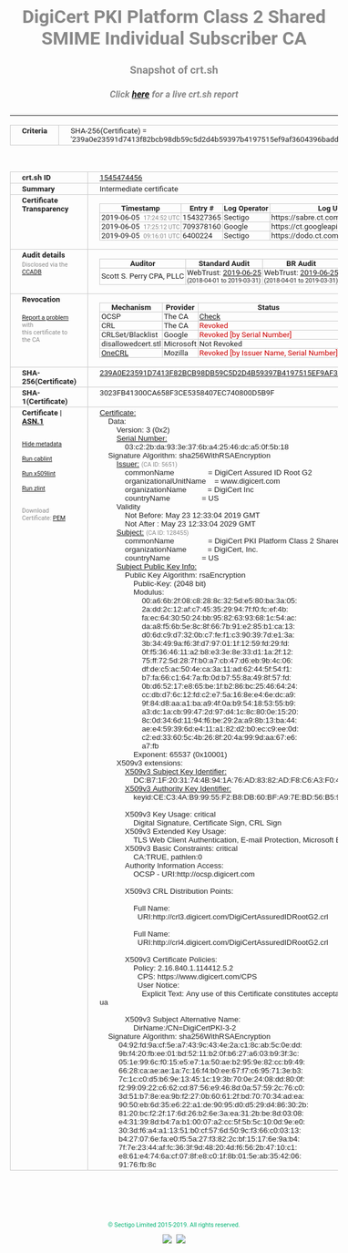 # DigiCert PKI Platform Class 2 Shared SMIME Individual Subscriber CA
### Snapshot of crt.sh
##### Click [here](https://crt.sh/?q=239A0E23591D7413F82BCB98DB59C5D2D4B59397B4197515EF9AF3604396BADD) for a live crt.sh report

---
<!DOCTYPE HTML PUBLIC "-//W3C//DTD HTML 4.0 Transitional//EN">
<HTML>
<HEAD>
  <META http-equiv="Content-Type" content="text/html; charset=UTF-8">
  <TITLE>crt.sh | 239a0e23591d7413f82bcb98db59c5d2d4b59397b4197515ef9af3604396badd</TITLE>
  <META name="description" content="Free CT Log Certificate Search Tool from Sectigo (formerly Comodo CA)">
  <META name="keywords" content="crt.sh, CT, Certificate Transparency, Certificate Search, SSL Certificate, Sectigo, Comodo CA">
  <LINK href="//fonts.googleapis.com/css?family=Roboto+Mono|Roboto:400,400i,700,700i" rel="stylesheet">
  <STYLE type="text/css">
    a {
      white-space: nowrap;
    }
    body {
      color: #888888;
      font: 12pt Roboto, sans-serif;
      padding-top: 10px;
      text-align: center
    }
    form {
      margin: 0px
    }
    span {
      border-radius: 10px
    }
    span.heading {
      color: #888888;
      font: 12pt Roboto, sans-serif
    }
    span.title {
      background-color: #00B373;
      color: #FFFFFF;
      font: bold 18pt Roboto, sans-serif;
      padding: 0px 5px
    }
    span.text {
      color: #888888;
      font: 10pt Roboto, sans-serif
    }
    span.whiteongrey {
      background-color: #D9D9D6;
      color: #FFFFFF;
      font: bold 18pt Roboto, sans-serif;
      padding: 0px 5px
    }
    table {
      border-collapse: collapse;
      color: #222222;
      font: 10pt Roboto, sans-serif;
      margin-left: auto;
      margin-right: auto
    }
    table.options {
      border: none;
      margin-left: 10px
    }
    td, th {
      border: 1px solid #CCCCCC;
      padding: 0px 2px;
      text-align: left;
      vertical-align: top
    }
    td.outer, th.outer {
      border: 1px solid #CCCCCC;
      padding: 2px 20px;
      text-align: left
    }
    th.heading {
      color: #888888;
      font: bold italic 12pt Roboto, sans-serif;
      padding: 20px 0px 0px;
      text-align: center
    }
    th.options, td.options {
      border: none;
      vertical-align: middle
    }
    td.text {
      font: 10pt "Roboto Mono", sans-serif;
      padding: 2px 20px
    }
    td.heading {
      border: none;
      color: #888888;
      font: 12pt Roboto, sans-serif;
      padding-top: 20px;
      text-align: center
    }
    table.lint td, th {
      text-align: center
    }
    .button {
      background-color: #00B373;
      border-radius: 10px;
      color: #FFFFFF;
      font: bold 13pt Roboto, sans-serif
    }
    .copyright {
      font: 8pt Roboto, sans-serif;
      color: #00B373
    }
    .input {
      border: 1px solid #888888;
      font-weight: bold;
      text-align: center
    }
    .small {
      font: 8pt Roboto, sans-serif;
      color: #888888
    }
    .error {
      background-color: #FFDFDF;
      color: #CC0000;
      font-weight: bold
    }
    .fatal {
      background-color: #0000AA;
      color: #FFFFFF;
      font-weight: bold
    }
    .notice {
      background-color: #FFFFDF;
      color: #606000
    }
    .warning {
      background-color: #FFEFDF;
      color: #DF6000
    }
  </STYLE>
</HEAD>
<BODY>

<TABLE>
  <TR>
    <TH class="outer">Criteria</TH>
    <TD class="outer">SHA-256(Certificate) = '239a0e23591d7413f82bcb98db59c5d2d4b59397b4197515ef9af3604396badd'</TD>
  </TR>
</TABLE>
<BR>
<TABLE>
  <TR>
    <TH class="outer">crt.sh ID</TH>
    <TD class="outer"><A href="?id=1545474456">1545474456</A></TD>
  </TR>
  <TR>
    <TH class="outer">Summary</TH>
    <TD class="outer">Intermediate certificate</TD>
  </TR>
  <TR>
    <TH class="outer">Certificate<BR>Transparency</TH>
    <TD class="outer">
<TABLE class="options" style="margin-left:0px">
  <TR>
    <TH>Timestamp</TH>
    <TH>Entry #</TH>
    <TH>Log Operator</TH>
    <TH>Log URL</TH>
  </TR>
  <TR>
    <TD>2019-06-05&nbsp; <FONT class="small">17:24:52 UTC</FONT></TD>
    <TD>154327365</TD>
    <TD>Sectigo</TD>
    <TD>https://sabre.ct.comodo.com</TD>
  </TR>
  <TR>
    <TD>2019-06-05&nbsp; <FONT class="small">17:25:12 UTC</FONT></TD>
    <TD>709378160</TD>
    <TD>Google</TD>
    <TD>https://ct.googleapis.com/rocketeer</TD>
  </TR>
  <TR>
    <TD>2019-09-05&nbsp; <FONT class="small">09:16:01 UTC</FONT></TD>
    <TD>6400224</TD>
    <TD>Sectigo</TD>
    <TD>https://dodo.ct.comodo.com</TD>
  </TR>
</TABLE>
    </TD>
  </TR>
  <TR>
    <TH class="outer">Audit details<BR>
      <DIV class="small" style="padding-top:3px">Disclosed via the
        <A href="//ccadb-public.secure.force.com/mozilla/PublicAllIntermediateCerts" target="_blank">CCADB</A></DIV>
    </TH>
    <TD class="outer">
<TABLE class="options" style="margin-left:0px">
  <TR>
    <TH>Auditor</TH>
    <TH>Standard Audit</TH>
    <TH>BR Audit</TH>
    <TH>EV SSL Audit</TH>
    <TH>Documents</TH>
    <TH>CCADB</TH>
    <TH>Root Owner / Certificate</TH>
  </TR>
  <TR>
    <TD style="vertical-align:middle">Scott S. Perry CPA, PLLC</TD>
    <TD>WebTrust:
      <A href="https://www.cpacanada.ca/generichandlers/CPACHandler.ashx?attachmentid=230845" target="_blank">2019-06-25</A>
      <BR><FONT style="font-size:8pt">(2018-04-01 to 2019-03-31)</FONT></TD>
    <TD>WebTrust:
      <A href="https://www.cpacanada.ca/generichandlers/CPACHandler.ashx?attachmentid=230846" target="_blank">2019-06-25</A>
      <BR><FONT style="font-size:8pt">(2018-04-01 to 2019-03-31)</FONT></TD>
    <TD>WebTrust:
      <A href="https://www.cpacanada.ca/generichandlers/CPACHandler.ashx?attachmentid=230847" target="_blank">2019-06-25</A>
      <BR><FONT style="font-size:8pt">(2018-04-01 to 2019-03-31)</FONT></TD>
    <TD>
      <A href="https://content.digicert.com/wp-content/uploads/2019/04/DigiCert_CP_v418.pdf" target="blank">CP</A>
      <A href="https://content.digicert.com/wp-content/uploads/2019/04/DigiCert_CPS_v418.pdf" target="blank">CPS</A>
    </TD>
    <TD><A href="//ccadb.force.com/0011J00001Ocvr4QAB" target="_blank">0011J00001Ocvr4QAB</A></TD>
    <TD><A href="/?id=8559057">DigiCert</A></TD>
  </TR>
</TABLE>
    </TD>
  </TR>
  <TR>
    <TH class="outer">Revocation<BR><BR>
      <DIV class="small" style="padding-top:3px"><A href="?id=1545474456&opt=problemreporting">Report a problem</A> with<BR>this certificate to the CA</DIV></TH>
    <TD class="outer">
      <TABLE class="options" style="margin-left:0px">
        <TR>
          <TH>Mechanism</TH>
          <TH>Provider</TH>
          <TH>Status</TH>
          <TH>Revocation Date</TH>
          <TH>Last Observed in CRL</TH>
          <TH>Last Checked <SPAN style="color:#CC0000;vertical-align:middle;font-size:70%;font-weight:normal">(Error)</SPAN></TH>
        </TR>
        <TR>
          <TD>OCSP</TD>
          <TD>The CA</TD>
          <TD><A href="?id=1545474456&opt=ocsp">Check</A></TD>
          <TD><SPAN style="color:#888888">?</SPAN></TD>
          <TD><SPAN style="color:#888888">n/a</SPAN></TD>
          <TD><SPAN style="color:#888888">?</SPAN></TD>
        </TR>
        <TR>
          <TD>CRL</TD>
          <TD>The CA</TD>
          <TD><SPAN style="color:#CC0000">Revoked</SPAN></TD><TD>2019-06-14&nbsp; <FONT class="small">15:32:12 UTC</FONT></TD><TD>2019-12-03&nbsp; <FONT class="small">00:41:27 UTC</FONT></TD><TD>2019-12-04&nbsp; <FONT class="small">16:44:22 UTC</FONT></TD>
        </TR>
        <TR>
          <TD>CRLSet/Blacklist</TD>
          <TD>Google</TD>
          <TD><SPAN style="color:#CC0000">Revoked [by Serial Number]</SPAN></TD>
          <TD><SPAN style="color:#888888">n/a</SPAN></TD>
          <TD><SPAN style="color:#888888">n/a</SPAN></TD>
          <TD><SPAN style="color:#888888">n/a</SPAN></TD>
        </TR>
        <TR>
          <TD>disallowedcert.stl</TD>
          <TD>Microsoft</TD>
          <TD>Not Revoked</TD>
          <TD><SPAN style="color:#888888">n/a</SPAN></TD>
          <TD><SPAN style="color:#888888">n/a</SPAN></TD>
          <TD><SPAN style="color:#888888">n/a</SPAN></TD>
        </TR>
        <TR>
          <TD><A href="/mozilla-onecrl" target="_blank">OneCRL</A></TD>
          <TD>Mozilla</TD>
          <TD><SPAN style="color:#CC0000">Revoked [by Issuer Name, Serial Number]</SPAN></TD><TD><SPAN style="color:#888888">Unknown</SPAN></TD>
          <TD><SPAN style="color:#888888">n/a</SPAN></TD>
          <TD><SPAN style="color:#888888">n/a</SPAN></TD>
        </TR>
      </TABLE>
    </TD>
  </TR>
  <TR>
    <TH class="outer">SHA-256(Certificate)</TH>
    <TD class="outer"><A href="//censys.io/certificates/239a0e23591d7413f82bcb98db59c5d2d4b59397b4197515ef9af3604396badd">239A0E23591D7413F82BCB98DB59C5D2D4B59397B4197515EF9AF3604396BADD</A></TD>
  </TR>
  <TR>
    <TH class="outer">SHA-1(Certificate)</TH>
    <TD class="outer">3023FB41300CA658F3CE5358407EC740800D5B9F</TD>
  </TR>
  <TR>
    <TH class="outer">Certificate | <A href="?asn1=1545474456">ASN.1</A>
      <SPAN class="small"><BR>
      <BR><BR><A href="?id=1545474456&opt=nometadata">Hide metadata</A>
      <BR><BR><A href="?id=1545474456&opt=cablint">Run cablint</A>
      <BR><BR><A href="?id=1545474456&opt=x509lint">Run x509lint</A>
      <BR><BR><A href="?id=1545474456&opt=zlint">Run zlint</A>
      <BR><BR><BR>Download Certificate: <A href="?d=1545474456">PEM</A>
      </SPAN>
    </TH>
    <TD class="text"><A href="?d=1545474456">Certificate:</A><BR>&nbsp;&nbsp;&nbsp;&nbsp;Data:<BR>&nbsp;&nbsp;&nbsp;&nbsp;&nbsp;&nbsp;&nbsp;&nbsp;Version:&nbsp;3&nbsp;(0x2)<BR>&nbsp;&nbsp;&nbsp;&nbsp;&nbsp;&nbsp;&nbsp;&nbsp;<A href="?serial=03c22bda933e376ba42546dca50f5b18">Serial&nbsp;Number:</A><BR>&nbsp;&nbsp;&nbsp;&nbsp;&nbsp;&nbsp;&nbsp;&nbsp;&nbsp;&nbsp;&nbsp;&nbsp;03:c2:2b:da:93:3e:37:6b:a4:25:46:dc:a5:0f:5b:18<BR>&nbsp;&nbsp;&nbsp;&nbsp;Signature&nbsp;Algorithm:&nbsp;sha256WithRSAEncryption<BR>&nbsp;&nbsp;&nbsp;&nbsp;&nbsp;&nbsp;&nbsp;&nbsp;<A href="?caid=5651">Issuer:</A> <SPAN class="small">(CA ID: 5651)</SPAN><BR>&nbsp;&nbsp;&nbsp;&nbsp;&nbsp;&nbsp;&nbsp;&nbsp;&nbsp;&nbsp;&nbsp;&nbsp;commonName&nbsp;&nbsp;&nbsp;&nbsp;&nbsp;&nbsp;&nbsp;&nbsp;&nbsp;&nbsp;&nbsp;&nbsp;&nbsp;&nbsp;&nbsp;&nbsp;=&nbsp;DigiCert&nbsp;Assured&nbsp;ID&nbsp;Root&nbsp;G2<BR>&nbsp;&nbsp;&nbsp;&nbsp;&nbsp;&nbsp;&nbsp;&nbsp;&nbsp;&nbsp;&nbsp;&nbsp;organizationalUnitName&nbsp;&nbsp;&nbsp;&nbsp;=&nbsp;www.digicert.com<BR>&nbsp;&nbsp;&nbsp;&nbsp;&nbsp;&nbsp;&nbsp;&nbsp;&nbsp;&nbsp;&nbsp;&nbsp;organizationName&nbsp;&nbsp;&nbsp;&nbsp;&nbsp;&nbsp;&nbsp;&nbsp;&nbsp;&nbsp;=&nbsp;DigiCert&nbsp;Inc<BR>&nbsp;&nbsp;&nbsp;&nbsp;&nbsp;&nbsp;&nbsp;&nbsp;&nbsp;&nbsp;&nbsp;&nbsp;countryName&nbsp;&nbsp;&nbsp;&nbsp;&nbsp;&nbsp;&nbsp;&nbsp;&nbsp;&nbsp;&nbsp;&nbsp;&nbsp;&nbsp;&nbsp;=&nbsp;US<BR>&nbsp;&nbsp;&nbsp;&nbsp;&nbsp;&nbsp;&nbsp;&nbsp;Validity<BR>&nbsp;&nbsp;&nbsp;&nbsp;&nbsp;&nbsp;&nbsp;&nbsp;&nbsp;&nbsp;&nbsp;&nbsp;Not&nbsp;Before:&nbsp;May&nbsp;23&nbsp;12:33:04&nbsp;2019&nbsp;GMT<BR>&nbsp;&nbsp;&nbsp;&nbsp;&nbsp;&nbsp;&nbsp;&nbsp;&nbsp;&nbsp;&nbsp;&nbsp;Not&nbsp;After&nbsp;:&nbsp;May&nbsp;23&nbsp;12:33:04&nbsp;2029&nbsp;GMT<BR>&nbsp;&nbsp;&nbsp;&nbsp;&nbsp;&nbsp;&nbsp;&nbsp;<A href="?caid=128455">Subject:</A> <SPAN class="small">(CA ID: 128455)</SPAN><BR>&nbsp;&nbsp;&nbsp;&nbsp;&nbsp;&nbsp;&nbsp;&nbsp;&nbsp;&nbsp;&nbsp;&nbsp;commonName&nbsp;&nbsp;&nbsp;&nbsp;&nbsp;&nbsp;&nbsp;&nbsp;&nbsp;&nbsp;&nbsp;&nbsp;&nbsp;&nbsp;&nbsp;&nbsp;=&nbsp;DigiCert&nbsp;PKI&nbsp;Platform&nbsp;Class&nbsp;2&nbsp;Shared&nbsp;SMIME&nbsp;Individual&nbsp;Subscriber&nbsp;CA<BR>&nbsp;&nbsp;&nbsp;&nbsp;&nbsp;&nbsp;&nbsp;&nbsp;&nbsp;&nbsp;&nbsp;&nbsp;organizationName&nbsp;&nbsp;&nbsp;&nbsp;&nbsp;&nbsp;&nbsp;&nbsp;&nbsp;&nbsp;=&nbsp;DigiCert,&nbsp;Inc.<BR>&nbsp;&nbsp;&nbsp;&nbsp;&nbsp;&nbsp;&nbsp;&nbsp;&nbsp;&nbsp;&nbsp;&nbsp;countryName&nbsp;&nbsp;&nbsp;&nbsp;&nbsp;&nbsp;&nbsp;&nbsp;&nbsp;&nbsp;&nbsp;&nbsp;&nbsp;&nbsp;&nbsp;=&nbsp;US<BR>&nbsp;&nbsp;&nbsp;&nbsp;&nbsp;&nbsp;&nbsp;&nbsp;<A href="?spkisha256=c423ddfb8c0e720ed11c2885b7c427749423d254c6a59373660ab2318d32105c">Subject&nbsp;Public&nbsp;Key&nbsp;Info:</A><BR>&nbsp;&nbsp;&nbsp;&nbsp;&nbsp;&nbsp;&nbsp;&nbsp;&nbsp;&nbsp;&nbsp;&nbsp;Public&nbsp;Key&nbsp;Algorithm:&nbsp;rsaEncryption<BR>&nbsp;&nbsp;&nbsp;&nbsp;&nbsp;&nbsp;&nbsp;&nbsp;&nbsp;&nbsp;&nbsp;&nbsp;&nbsp;&nbsp;&nbsp;&nbsp;Public-Key:&nbsp;(2048&nbsp;bit)<BR>&nbsp;&nbsp;&nbsp;&nbsp;&nbsp;&nbsp;&nbsp;&nbsp;&nbsp;&nbsp;&nbsp;&nbsp;&nbsp;&nbsp;&nbsp;&nbsp;Modulus:<BR>&nbsp;&nbsp;&nbsp;&nbsp;&nbsp;&nbsp;&nbsp;&nbsp;&nbsp;&nbsp;&nbsp;&nbsp;&nbsp;&nbsp;&nbsp;&nbsp;&nbsp;&nbsp;&nbsp;&nbsp;00:a6:6b:2f:08:c8:28:8c:32:5d:e5:80:ba:3a:05:<BR>&nbsp;&nbsp;&nbsp;&nbsp;&nbsp;&nbsp;&nbsp;&nbsp;&nbsp;&nbsp;&nbsp;&nbsp;&nbsp;&nbsp;&nbsp;&nbsp;&nbsp;&nbsp;&nbsp;&nbsp;2a:dd:2c:12:af:c7:45:35:29:94:7f:f0:fc:ef:4b:<BR>&nbsp;&nbsp;&nbsp;&nbsp;&nbsp;&nbsp;&nbsp;&nbsp;&nbsp;&nbsp;&nbsp;&nbsp;&nbsp;&nbsp;&nbsp;&nbsp;&nbsp;&nbsp;&nbsp;&nbsp;fa:ec:64:30:50:24:bb:95:82:63:93:68:1c:54:ac:<BR>&nbsp;&nbsp;&nbsp;&nbsp;&nbsp;&nbsp;&nbsp;&nbsp;&nbsp;&nbsp;&nbsp;&nbsp;&nbsp;&nbsp;&nbsp;&nbsp;&nbsp;&nbsp;&nbsp;&nbsp;da:a8:f5:6b:5e:8c:8f:66:7b:91:e2:85:b1:ca:13:<BR>&nbsp;&nbsp;&nbsp;&nbsp;&nbsp;&nbsp;&nbsp;&nbsp;&nbsp;&nbsp;&nbsp;&nbsp;&nbsp;&nbsp;&nbsp;&nbsp;&nbsp;&nbsp;&nbsp;&nbsp;d0:6d:c9:d7:32:0b:c7:fe:f1:c3:90:39:7d:e1:3a:<BR>&nbsp;&nbsp;&nbsp;&nbsp;&nbsp;&nbsp;&nbsp;&nbsp;&nbsp;&nbsp;&nbsp;&nbsp;&nbsp;&nbsp;&nbsp;&nbsp;&nbsp;&nbsp;&nbsp;&nbsp;3b:34:49:9a:f6:3f:d7:97:01:1f:12:59:fd:29:fd:<BR>&nbsp;&nbsp;&nbsp;&nbsp;&nbsp;&nbsp;&nbsp;&nbsp;&nbsp;&nbsp;&nbsp;&nbsp;&nbsp;&nbsp;&nbsp;&nbsp;&nbsp;&nbsp;&nbsp;&nbsp;0f:f5:36:46:11:a2:b8:e3:3e:8e:33:d1:1a:2f:12:<BR>&nbsp;&nbsp;&nbsp;&nbsp;&nbsp;&nbsp;&nbsp;&nbsp;&nbsp;&nbsp;&nbsp;&nbsp;&nbsp;&nbsp;&nbsp;&nbsp;&nbsp;&nbsp;&nbsp;&nbsp;75:ff:72:5d:28:7f:b0:a7:cb:47:d6:eb:9b:4c:06:<BR>&nbsp;&nbsp;&nbsp;&nbsp;&nbsp;&nbsp;&nbsp;&nbsp;&nbsp;&nbsp;&nbsp;&nbsp;&nbsp;&nbsp;&nbsp;&nbsp;&nbsp;&nbsp;&nbsp;&nbsp;df:de:c5:ac:50:4e:ca:3a:11:ad:62:44:5f:54:f1:<BR>&nbsp;&nbsp;&nbsp;&nbsp;&nbsp;&nbsp;&nbsp;&nbsp;&nbsp;&nbsp;&nbsp;&nbsp;&nbsp;&nbsp;&nbsp;&nbsp;&nbsp;&nbsp;&nbsp;&nbsp;b7:fa:66:c1:64:7a:fb:0d:b7:55:8a:49:8f:57:fd:<BR>&nbsp;&nbsp;&nbsp;&nbsp;&nbsp;&nbsp;&nbsp;&nbsp;&nbsp;&nbsp;&nbsp;&nbsp;&nbsp;&nbsp;&nbsp;&nbsp;&nbsp;&nbsp;&nbsp;&nbsp;0b:d6:52:17:e8:65:be:1f:b2:86:bc:25:46:64:24:<BR>&nbsp;&nbsp;&nbsp;&nbsp;&nbsp;&nbsp;&nbsp;&nbsp;&nbsp;&nbsp;&nbsp;&nbsp;&nbsp;&nbsp;&nbsp;&nbsp;&nbsp;&nbsp;&nbsp;&nbsp;cc:db:d7:6c:12:fd:c2:e7:5a:16:8e:e4:6e:dc:a9:<BR>&nbsp;&nbsp;&nbsp;&nbsp;&nbsp;&nbsp;&nbsp;&nbsp;&nbsp;&nbsp;&nbsp;&nbsp;&nbsp;&nbsp;&nbsp;&nbsp;&nbsp;&nbsp;&nbsp;&nbsp;9f:84:d8:aa:a1:ba:a9:4f:0a:b9:54:18:53:55:b9:<BR>&nbsp;&nbsp;&nbsp;&nbsp;&nbsp;&nbsp;&nbsp;&nbsp;&nbsp;&nbsp;&nbsp;&nbsp;&nbsp;&nbsp;&nbsp;&nbsp;&nbsp;&nbsp;&nbsp;&nbsp;a3:dc:1a:cb:99:47:2d:97:d4:1c:8c:80:0e:15:20:<BR>&nbsp;&nbsp;&nbsp;&nbsp;&nbsp;&nbsp;&nbsp;&nbsp;&nbsp;&nbsp;&nbsp;&nbsp;&nbsp;&nbsp;&nbsp;&nbsp;&nbsp;&nbsp;&nbsp;&nbsp;8c:0d:34:6d:11:94:f6:be:29:2a:a9:8b:13:ba:44:<BR>&nbsp;&nbsp;&nbsp;&nbsp;&nbsp;&nbsp;&nbsp;&nbsp;&nbsp;&nbsp;&nbsp;&nbsp;&nbsp;&nbsp;&nbsp;&nbsp;&nbsp;&nbsp;&nbsp;&nbsp;ae:e4:59:39:6d:e4:11:a1:82:d2:b0:ec:c9:ee:0d:<BR>&nbsp;&nbsp;&nbsp;&nbsp;&nbsp;&nbsp;&nbsp;&nbsp;&nbsp;&nbsp;&nbsp;&nbsp;&nbsp;&nbsp;&nbsp;&nbsp;&nbsp;&nbsp;&nbsp;&nbsp;c2:ed:33:60:5c:4b:26:8f:20:4a:99:9d:aa:67:e6:<BR>&nbsp;&nbsp;&nbsp;&nbsp;&nbsp;&nbsp;&nbsp;&nbsp;&nbsp;&nbsp;&nbsp;&nbsp;&nbsp;&nbsp;&nbsp;&nbsp;&nbsp;&nbsp;&nbsp;&nbsp;a7:fb<BR>&nbsp;&nbsp;&nbsp;&nbsp;&nbsp;&nbsp;&nbsp;&nbsp;&nbsp;&nbsp;&nbsp;&nbsp;&nbsp;&nbsp;&nbsp;&nbsp;Exponent:&nbsp;65537&nbsp;(0x10001)<BR>&nbsp;&nbsp;&nbsp;&nbsp;&nbsp;&nbsp;&nbsp;&nbsp;X509v3&nbsp;extensions:<BR>&nbsp;&nbsp;&nbsp;&nbsp;&nbsp;&nbsp;&nbsp;&nbsp;&nbsp;&nbsp;&nbsp;&nbsp;<A href="?ski=dcb71f2031744b941a76ad8382adf8c6a3f0445f">X509v3&nbsp;Subject&nbsp;Key&nbsp;Identifier:</A><BR>&nbsp;&nbsp;&nbsp;&nbsp;&nbsp;&nbsp;&nbsp;&nbsp;&nbsp;&nbsp;&nbsp;&nbsp;&nbsp;&nbsp;&nbsp;&nbsp;DC:B7:1F:20:31:74:4B:94:1A:76:AD:83:82:AD:F8:C6:A3:F0:44:5F<BR>&nbsp;&nbsp;&nbsp;&nbsp;&nbsp;&nbsp;&nbsp;&nbsp;&nbsp;&nbsp;&nbsp;&nbsp;<A href="?ski=cec34ab99955f2b8db60bfa97ebd56b59736a7d6">X509v3&nbsp;Authority&nbsp;Key&nbsp;Identifier:</A><BR>&nbsp;&nbsp;&nbsp;&nbsp;&nbsp;&nbsp;&nbsp;&nbsp;&nbsp;&nbsp;&nbsp;&nbsp;&nbsp;&nbsp;&nbsp;&nbsp;keyid:CE:C3:4A:B9:99:55:F2:B8:DB:60:BF:A9:7E:BD:56:B5:97:36:A7:D6<BR><BR>&nbsp;&nbsp;&nbsp;&nbsp;&nbsp;&nbsp;&nbsp;&nbsp;&nbsp;&nbsp;&nbsp;&nbsp;X509v3&nbsp;Key&nbsp;Usage:&nbsp;critical<BR>&nbsp;&nbsp;&nbsp;&nbsp;&nbsp;&nbsp;&nbsp;&nbsp;&nbsp;&nbsp;&nbsp;&nbsp;&nbsp;&nbsp;&nbsp;&nbsp;Digital&nbsp;Signature,&nbsp;Certificate&nbsp;Sign,&nbsp;CRL&nbsp;Sign<BR>&nbsp;&nbsp;&nbsp;&nbsp;&nbsp;&nbsp;&nbsp;&nbsp;&nbsp;&nbsp;&nbsp;&nbsp;X509v3&nbsp;Extended&nbsp;Key&nbsp;Usage:&nbsp;<BR>&nbsp;&nbsp;&nbsp;&nbsp;&nbsp;&nbsp;&nbsp;&nbsp;&nbsp;&nbsp;&nbsp;&nbsp;&nbsp;&nbsp;&nbsp;&nbsp;TLS&nbsp;Web&nbsp;Client&nbsp;Authentication,&nbsp;E-mail&nbsp;Protection,&nbsp;Microsoft&nbsp;Encrypted&nbsp;File&nbsp;System,&nbsp;Microsoft&nbsp;Smartcardlogin,&nbsp;1.3.6.1.4.1.311.10.3.12,&nbsp;1.2.840.113583.1.1.5<BR>&nbsp;&nbsp;&nbsp;&nbsp;&nbsp;&nbsp;&nbsp;&nbsp;&nbsp;&nbsp;&nbsp;&nbsp;X509v3&nbsp;Basic&nbsp;Constraints:&nbsp;critical<BR>&nbsp;&nbsp;&nbsp;&nbsp;&nbsp;&nbsp;&nbsp;&nbsp;&nbsp;&nbsp;&nbsp;&nbsp;&nbsp;&nbsp;&nbsp;&nbsp;CA:TRUE,&nbsp;pathlen:0<BR>&nbsp;&nbsp;&nbsp;&nbsp;&nbsp;&nbsp;&nbsp;&nbsp;&nbsp;&nbsp;&nbsp;&nbsp;Authority&nbsp;Information&nbsp;Access:&nbsp;<BR>&nbsp;&nbsp;&nbsp;&nbsp;&nbsp;&nbsp;&nbsp;&nbsp;&nbsp;&nbsp;&nbsp;&nbsp;&nbsp;&nbsp;&nbsp;&nbsp;OCSP&nbsp;-&nbsp;URI:http://ocsp.digicert.com<BR><BR>&nbsp;&nbsp;&nbsp;&nbsp;&nbsp;&nbsp;&nbsp;&nbsp;&nbsp;&nbsp;&nbsp;&nbsp;X509v3&nbsp;CRL&nbsp;Distribution&nbsp;Points:&nbsp;<BR><BR>&nbsp;&nbsp;&nbsp;&nbsp;&nbsp;&nbsp;&nbsp;&nbsp;&nbsp;&nbsp;&nbsp;&nbsp;&nbsp;&nbsp;&nbsp;&nbsp;Full&nbsp;Name:<BR>&nbsp;&nbsp;&nbsp;&nbsp;&nbsp;&nbsp;&nbsp;&nbsp;&nbsp;&nbsp;&nbsp;&nbsp;&nbsp;&nbsp;&nbsp;&nbsp;&nbsp;&nbsp;URI:http://crl3.digicert.com/DigiCertAssuredIDRootG2.crl<BR><BR>&nbsp;&nbsp;&nbsp;&nbsp;&nbsp;&nbsp;&nbsp;&nbsp;&nbsp;&nbsp;&nbsp;&nbsp;&nbsp;&nbsp;&nbsp;&nbsp;Full&nbsp;Name:<BR>&nbsp;&nbsp;&nbsp;&nbsp;&nbsp;&nbsp;&nbsp;&nbsp;&nbsp;&nbsp;&nbsp;&nbsp;&nbsp;&nbsp;&nbsp;&nbsp;&nbsp;&nbsp;URI:http://crl4.digicert.com/DigiCertAssuredIDRootG2.crl<BR><BR>&nbsp;&nbsp;&nbsp;&nbsp;&nbsp;&nbsp;&nbsp;&nbsp;&nbsp;&nbsp;&nbsp;&nbsp;X509v3&nbsp;Certificate&nbsp;Policies:&nbsp;<BR>&nbsp;&nbsp;&nbsp;&nbsp;&nbsp;&nbsp;&nbsp;&nbsp;&nbsp;&nbsp;&nbsp;&nbsp;&nbsp;&nbsp;&nbsp;&nbsp;Policy:&nbsp;2.16.840.1.114412.5.2<BR>&nbsp;&nbsp;&nbsp;&nbsp;&nbsp;&nbsp;&nbsp;&nbsp;&nbsp;&nbsp;&nbsp;&nbsp;&nbsp;&nbsp;&nbsp;&nbsp;&nbsp;&nbsp;CPS:&nbsp;https://www.digicert.com/CPS<BR>&nbsp;&nbsp;&nbsp;&nbsp;&nbsp;&nbsp;&nbsp;&nbsp;&nbsp;&nbsp;&nbsp;&nbsp;&nbsp;&nbsp;&nbsp;&nbsp;&nbsp;&nbsp;User&nbsp;Notice:<BR>&nbsp;&nbsp;&nbsp;&nbsp;&nbsp;&nbsp;&nbsp;&nbsp;&nbsp;&nbsp;&nbsp;&nbsp;&nbsp;&nbsp;&nbsp;&nbsp;&nbsp;&nbsp;&nbsp;&nbsp;Explicit&nbsp;Text:&nbsp;Any&nbsp;use&nbsp;of&nbsp;this&nbsp;Certificate&nbsp;constitutes&nbsp;acceptance&nbsp;of&nbsp;the&nbsp;DigiCert&nbsp;CP/CPS&nbsp;and&nbsp;the&nbsp;Relying&nbsp;Party&nbsp;Agreement&nbsp;which&nbsp;limit&nbsp;liability&nbsp;and&nbsp;are&nbsp;incoporated&nbsp;herein&nbsp;by&nbsp;referenece.&nbsp;https://www.digicert.com/rpa-ua<BR><BR>&nbsp;&nbsp;&nbsp;&nbsp;&nbsp;&nbsp;&nbsp;&nbsp;&nbsp;&nbsp;&nbsp;&nbsp;X509v3&nbsp;Subject&nbsp;Alternative&nbsp;Name:&nbsp;<BR>&nbsp;&nbsp;&nbsp;&nbsp;&nbsp;&nbsp;&nbsp;&nbsp;&nbsp;&nbsp;&nbsp;&nbsp;&nbsp;&nbsp;&nbsp;&nbsp;DirName:/CN=DigiCertPKI-3-2<BR>&nbsp;&nbsp;&nbsp;&nbsp;Signature&nbsp;Algorithm:&nbsp;sha256WithRSAEncryption<BR>&nbsp;&nbsp;&nbsp;&nbsp;&nbsp;&nbsp;&nbsp;&nbsp;&nbsp;04:92:fd:9a:cf:5e:a7:43:9c:43:4e:2a:c1:8c:ab:5c:0e:dd:<BR>&nbsp;&nbsp;&nbsp;&nbsp;&nbsp;&nbsp;&nbsp;&nbsp;&nbsp;9b:f4:20:fb:ee:01:bd:52:11:b2:0f:b6:27:a6:03:b9:3f:3c:<BR>&nbsp;&nbsp;&nbsp;&nbsp;&nbsp;&nbsp;&nbsp;&nbsp;&nbsp;05:1e:99:6c:f0:15:e5:e7:1a:50:ae:b2:95:9e:82:cc:b9:49:<BR>&nbsp;&nbsp;&nbsp;&nbsp;&nbsp;&nbsp;&nbsp;&nbsp;&nbsp;66:28:ca:ae:ae:1a:7c:16:f4:b0:ee:67:f7:c6:95:71:3e:b3:<BR>&nbsp;&nbsp;&nbsp;&nbsp;&nbsp;&nbsp;&nbsp;&nbsp;&nbsp;7c:1c:c0:d5:b6:9e:13:45:1c:19:3b:70:0e:24:08:dd:80:0f:<BR>&nbsp;&nbsp;&nbsp;&nbsp;&nbsp;&nbsp;&nbsp;&nbsp;&nbsp;f2:99:09:22:c6:62:cd:87:56:e9:46:8d:0a:57:59:2c:76:c0:<BR>&nbsp;&nbsp;&nbsp;&nbsp;&nbsp;&nbsp;&nbsp;&nbsp;&nbsp;3d:51:b7:8e:ea:9b:f2:27:0b:60:61:2f:bd:70:70:34:ad:ea:<BR>&nbsp;&nbsp;&nbsp;&nbsp;&nbsp;&nbsp;&nbsp;&nbsp;&nbsp;90:50:eb:6d:35:e6:22:a1:de:90:95:d0:d5:29:d4:86:30:2b:<BR>&nbsp;&nbsp;&nbsp;&nbsp;&nbsp;&nbsp;&nbsp;&nbsp;&nbsp;81:20:bc:f2:2f:17:6d:26:b2:6e:3a:ea:31:2b:be:8d:03:08:<BR>&nbsp;&nbsp;&nbsp;&nbsp;&nbsp;&nbsp;&nbsp;&nbsp;&nbsp;e4:31:39:8d:b4:7a:b1:00:07:a2:cc:5f:5b:5c:10:0d:9e:e0:<BR>&nbsp;&nbsp;&nbsp;&nbsp;&nbsp;&nbsp;&nbsp;&nbsp;&nbsp;30:3d:f6:a4:a1:13:51:b0:cf:57:6d:50:9c:f3:66:c0:03:13:<BR>&nbsp;&nbsp;&nbsp;&nbsp;&nbsp;&nbsp;&nbsp;&nbsp;&nbsp;b4:27:07:6e:fa:e0:f5:5a:27:f3:82:2c:bf:15:17:6e:9a:b4:<BR>&nbsp;&nbsp;&nbsp;&nbsp;&nbsp;&nbsp;&nbsp;&nbsp;&nbsp;7f:7e:23:44:af:fc:36:3f:9d:48:20:4d:f6:56:2b:47:10:c1:<BR>&nbsp;&nbsp;&nbsp;&nbsp;&nbsp;&nbsp;&nbsp;&nbsp;&nbsp;e8:61:e4:74:6a:cf:07:8f:e8:c0:1f:8b:01:5e:ab:35:42:06:<BR>&nbsp;&nbsp;&nbsp;&nbsp;&nbsp;&nbsp;&nbsp;&nbsp;&nbsp;91:76:fb:8c<BR>    </TD>
  </TR>
</TABLE>

  <BR><BR><BR>

  <P class="copyright">&copy; Sectigo Limited 2015-2019. All rights reserved.</P>
  <DIV>
    <A href="https://sectigo.com/"><IMG src="/sectigo_s.png"></A>
    &nbsp;<A href="https://github.com/crtsh"><IMG src="/GitHub-Mark-32px.png"></A>
  </DIV>
</BODY>
</HTML>
